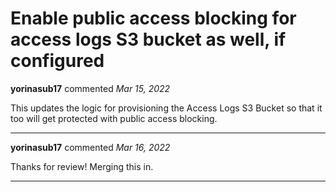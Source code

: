 # Enable public access blocking for access logs S3 bucket as well, if configured

**yorinasub17** commented *Mar 15, 2022*

This updates the logic for provisioning the Access Logs S3 Bucket so that it too will get protected with public access blocking.
<br />
***


**yorinasub17** commented *Mar 16, 2022*

Thanks for review! Merging this in.
***

